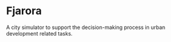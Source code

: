 # Fjarora
A city simulator to support the decision-making process in urban development related tasks.
